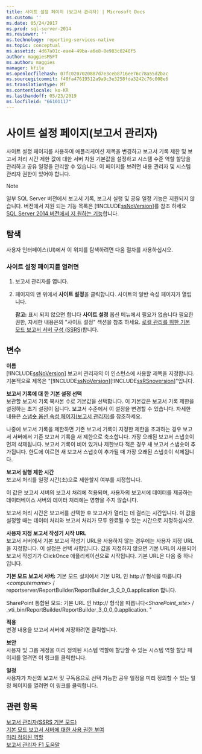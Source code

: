```yaml
---
title: 사이트 설정 페이지 (보고서 관리자) | Microsoft Docs
ms.custom: ''
ms.date: 05/24/2017
ms.prod: sql-server-2014
ms.reviewer: ''
ms.technology: reporting-services-native
ms.topic: conceptual
ms.assetid: 4d67a01c-eae4-49ba-a6e8-8e983c0248f5
author: maggiesMSFT
ms.author: maggies
manager: kfile
ms.openlocfilehash: 07fc0207020887d7e3ceb8716ee76c78a55d2bac
ms.sourcegitcommit: f40fa47619512a9a9c3e3258fda3242c76c008e6
ms.translationtype: MT
ms.contentlocale: ko-KR
ms.lasthandoff: 05/23/2019
ms.locfileid: "66101117"
---
```

# <a name="site-settings-page-report-manager"></a>사이트 설정 페이지(보고서 관리자)
  사이트 설정 페이지를 사용하여 애플리케이션 제목을 변경하고 보고서 기록 제한 및 보고서 처리 시간 제한 값에 대한 서버 차원 기본값을 설정하고 시스템 수준 역할 할당을 관리하고 공유 일정을 관리할 수 있습니다. 이 페이지를 보려면 내용 관리자 및 시스템 관리자 권한이 있어야 합니다.  
  
> [!NOTE]  
>  일부 SQL Server 버전에서 보고서 기록, 보고서 실행 및 공유 일정 기능은 지원되지 않습니다. 버전에서 지원 되는 기능 목록은 [!INCLUDE[ssNoVersion](../includes/ssnoversion-md.md)]를 참조 하세요 [SQL Server 2014 버전에서 지 원하는 기능](../../2014/getting-started/features-supported-by-the-editions-of-sql-server-2014.md)합니다.  
  
## <a name="navigation"></a>탐색  
 사용자 인터페이스(UI)에서 이 위치를 탐색하려면 다음 절차를 사용하십시오.  
  
### <a name="to-open-the-site-settings-page"></a>사이트 설정 페이지를 열려면  
  
1.  보고서 관리자를 엽니다.  
  
2.  페이지의 맨 위에서 **사이트 설정**을 클릭합니다. 사이트의 일반 속성 페이지가 열립니다.  
  
     **참고:** 표시 되지 않으면 합니다 **사이트 설정** 옵션 메뉴에서 필요가 없습니다 필요한 권한, 자세한 내용은의 "사이트 설정" 섹션을 참조 하세요. [로컬 관리를 위한 기본 모드 보고서 서버 구성 &#40;SSRS&#41;](report-server/configure-a-native-mode-report-server-for-local-administration-ssrs.md)합니다.  
  
## <a name="options"></a>변수  
 **이름**  
 [!INCLUDE[ssNoVersion](../includes/ssnoversion-md.md)] 보고서 관리자의 이 인스턴스에 사용할 제목을 지정합니다. 기본적으로 제목은 "[!INCLUDE[ssNoVersion](../includes/ssnoversion-md.md)][!INCLUDE[ssRSnoversion](../includes/ssrsnoversion-md.md)]"입니다.  
  
 **보고서 기록에 대 한 기본 설정 선택**  
 보관할 보고서 기록 복사본 수로 기본값을 선택합니다. 이 기본값은 보고서 기록 제한을 설정하는 초기 설정이 됩니다. 보고서 수준에서 이 설정을 변경할 수 있습니다. 자세한 내용은 [스냅숏 옵션 속성 페이지&#40;보고서 관리자&#41;](../../2014/reporting-services/snapshot-options-properties-page-report-manager.md)를 참조하세요.  
  
 나중에 보고서 기록을 제한하면 기존 보고서 기록이 지정한 제한을 초과하는 경우 보고서 서버에서 기존 보고서 기록을 새 제한으로 축소합니다. 가장 오래된 보고서 스냅숏이 먼저 삭제됩니다. 보고서 기록이 비어 있거나 제한보다 적은 경우 새 보고서 스냅숏이 추가됩니다. 한도에 이르면 새 보고서 스냅숏이 추가될 때 가장 오래된 스냅숏이 삭제됩니다.  
  
 **보고서 실행 제한 시간**  
 보고서 처리를 일정 시간(초)으로 제한할지 여부를 지정합니다.  
  
 이 값은 보고서 서버의 보고서 처리에 적용되며, 사용자의 보고서에 데이터를 제공하는 데이터베이스 서버의 데이터 처리에는 영향을 주지 않습니다.  
  
 보고서 처리 시간은 보고서를 선택한 후 보고서가 열리는 데 걸리는 시간입니다. 이 값을 설정할 때는 데이터 처리와 보고서 처리가 모두 완료될 수 있는 시간으로 지정하십시오.  
  
 **사용자 지정 보고서 작성기 시작 URL**  
 보고서 서버에서 기본 보고서 작성기 URL을 사용하지 않는 경우에는 사용자 지정 URL을 지정합니다. 이 설정은 선택 사항입니다. 값을 지정하지 않으면 기본 URL이 사용되어 보고서 작성기가 ClickOnce 애플리케이션으로 시작됩니다. 기본 URL은 다음 중 하나입니다.  
  
 **기본 모드 보고서 서버:** 기본 모드 설치에서 기본 URL 인 http:// 형식을 따릅니다\<*computername*> / reportserver/ReportBuilder/ReportBuilder_3_0_0_0.application 합니다.  
  
 SharePoint 통합된 모드: 기본 URL 인 http:// 형식을 따릅니다\<*SharePoint_site*> / _vti_bin/ReportBuilder/ReportBuilder_3_0_0_0.application. "  
  
 **적용**  
 변경 내용을 보고서 서버에 저장하려면 클릭합니다.  
  
 **보안**  
 사용자 및 그룹 계정을 미리 정의된 시스템 역할에 할당할 수 있는 시스템 역할 할당 페이지를 열려면 이 링크를 클릭합니다.  
  
 **일정**  
 사용자가 자신의 보고서 및 구독용으로 선택 가능한 공유 일정을 미리 정의할 수 있는 일정 페이지를 열려면 이 링크를 클릭합니다.  
  
## <a name="see-also"></a>관련 항목  
 [보고서 관리자&#40;SSRS 기본 모드&#41;](../../2014/reporting-services/report-manager-ssrs-native-mode.md)   
 [기본 모드 보고서 서버에 대한 사용 권한 부여](security/granting-permissions-on-a-native-mode-report-server.md)   
 [미리 정의된 역할](security/role-definitions-predefined-roles.md)   
 [보고서 관리자 F1 도움말](../../2014/reporting-services/report-manager-f1-help.md)  
  
  
